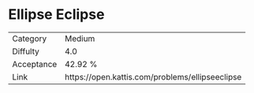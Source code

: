 # Ellipse Eclipse

<table>
    <tr>
        <td>Category</td>
        <td>Medium</td>
    </tr>
    <tr>
        <td>Diffulty</td>
        <td>4.0</td>
    </tr>
    <tr>
        <td>Acceptance</td>
        <td>42.92 %</td>
    </tr>
    <tr>
        <td>Link</td>
        <td>https://open.kattis.com/problems/ellipseeclipse</td>
    </tr>
</table>